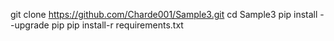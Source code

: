 git clone https://github.com/Charde001/Sample3.git
cd Sample3
pip install --upgrade pip
pip install-r requirements.txt
